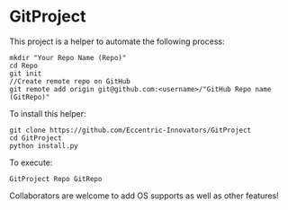 # GitProject

This project is a helper to automate the following process:

```
mkdir "Your Repo Name (Repo)"
cd Repo
git init
//Create remote repo on GitHub
git remote add origin git@github.com:<username>/"GitHub Repo name (GitRepo)"
```

To install this helper:

```
git clone https://github.com/Eccentric-Innovators/GitProject
cd GitProject
python install.py
```

To execute:
```
GitProject Repo GitRepo
```

Collaborators are welcome to add OS supports as well as other features!
